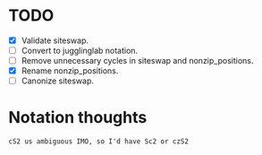# TODO
- [x] Validate siteswap.
- [ ] Convert to jugglinglab notation.
- [ ] Remove unnecessary cycles in siteswap and nonzip_positions.
- [x] Rename nonzip_positions.
- [ ] Canonize siteswap.

# Notation thoughts

```cS2 us ambiguous IMO, so I'd have Sc2 or czS2```


